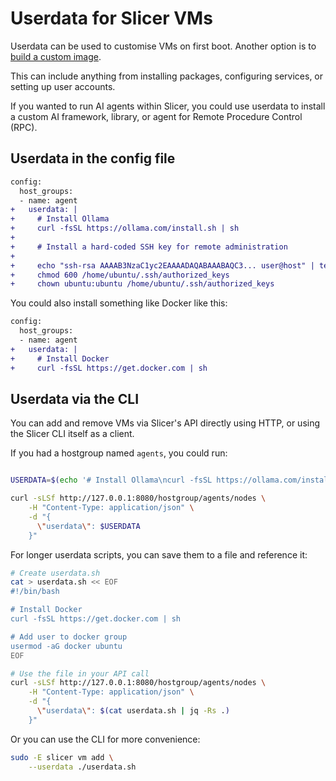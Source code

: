 # Userdata for Slicer VMs

Userdata can be used to customise VMs on first boot. Another option is to [build a custom image](/tasks/custom-image).

This can include anything from installing packages, configuring services, or setting up user accounts.

If you wanted to run AI agents within Slicer, you could use userdata to install a custom AI framework, library, or agent for Remote Procedure Control (RPC).

## Userdata in the config file

```diff
config:
  host_groups:
  - name: agent
+   userdata: |
+     # Install Ollama
+     curl -fsSL https://ollama.com/install.sh | sh
+
+     # Install a hard-coded SSH key for remote administration
+
+     echo "ssh-rsa AAAAB3NzaC1yc2EAAAADAQABAAABAQC3... user@host" | tee -a /home/ubuntu/.ssh/authorized_keys
+     chmod 600 /home/ubuntu/.ssh/authorized_keys
+     chown ubuntu:ubuntu /home/ubuntu/.ssh/authorized_keys
```

You could also install something like Docker like this:

```diff
config:
  host_groups:
  - name: agent
+   userdata: |
+     # Install Docker
+     curl -fsSL https://get.docker.com | sh
```

## Userdata via the CLI

You can add and remove VMs via Slicer's API directly using HTTP, or using the Slicer CLI itself as a client.

If you had a hostgroup named `agents`, you could run:

```bash

USERDATA=$(echo '# Install Ollama\ncurl -fsSL https://ollama.com/install.sh | sh' | jq -Rs .)

curl -sLSf http://127.0.0.1:8080/hostgroup/agents/nodes \
    -H "Content-Type: application/json" \
    -d "{
      \"userdata\": $USERDATA
    }"
```

For longer userdata scripts, you can save them to a file and reference it:

```bash
# Create userdata.sh
cat > userdata.sh << EOF
#!/bin/bash

# Install Docker
curl -fsSL https://get.docker.com | sh

# Add user to docker group
usermod -aG docker ubuntu
EOF

# Use the file in your API call
curl -sLSf http://127.0.0.1:8080/hostgroup/agents/nodes \
    -H "Content-Type: application/json" \
    -d "{
      \"userdata\": $(cat userdata.sh | jq -Rs .)
    }"
```

Or you can use the CLI for more convenience:

```bash
sudo -E slicer vm add \
    --userdata ./userdata.sh
```

